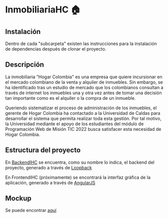 # InmobiliariaHC 🏠

## Instalación
Dentro de cada "subcarpeta" existen las instrucciones para la instalación de dependencias después de clonar el proyecto.

## Descripción
La inmobiliaria "Hogar Colombia" es una empresa que quiere incursionar en el mercado colombiano de la venta y alquiler de inmuebles. Sin embargo, se ha identificado tras un estudio de mercado que los colombianos consultan a través de internet los inmuebles una y otra vez antes de tomar una decisión tan importante como es el alquiler o la compra de un inmueble.

Queriendo sistematizar el proceso de administración de los inmuebles, el gerente de Hogar Colombia ha contactado a la Universidad de Caldas para desarrollar el sistema que permita realizar toda esta gestión. Por tal motivo, la Universidad mediante el apoyo de los estudiantes del módulo de Programación Web de Misión TIC 2022 busca satisfacer esta necesidad de Hogar Colombia.

## Estructura del proyecto

En [BackendIHC](https://github.com/Gr17Eq1/InmobiliariaHC/tree/main/BackendIHC) se encuentra, como su nombre lo indica, el backend del proyecto, generado a través de [Loopback](https://loopback.io/)

En FrontendIHC (próximamente) se encontrará la interfaz gráfica de la aplicación, generado a través de [AngularJS](https://angular.io/)

## Mockup

Se puede encontrar [aquí](https://imgur.com/a/iIyoJdW)
